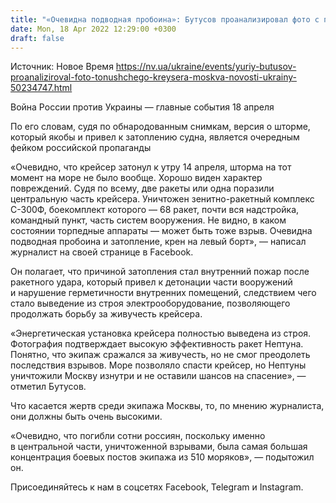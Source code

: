 ```yaml
---
title: "«Очевидна подводная пробоина»: Бутусов проанализировал фото с повреждениями крейсера Москва"
date: Mon, 18 Apr 2022 12:29:00 +0300
draft: false
---
```

Источник: Новое Время https://nv.ua/ukraine/events/yuriy-butusov-proanaliziroval-foto-tonushchego-kreysera-moskva-novosti-ukrainy-50234747.html


Война России против Украины — главные события 18 апреля

По его словам, судя по обнародованным снимкам, версия о шторме, который якобы и привел к затоплению судна, является очередным фейком российской пропаганды

«Очевидно, что крейсер затонул к утру 14 апреля, шторма на тот момент на море не было вообще. Хорошо виден характер повреждений. Судя по всему, две ракеты или одна поразили центральную часть крейсера. Уничтожен зенитно-ракетный комплекс С-300Ф, боекомплект которого — 68 ракет, почти вся надстройка, командный пункт, часть систем вооружения. Не видно, в каком состоянии торпедные аппараты — может быть тоже взрыв. Очевидна подводная пробоина и затопление, крен на левый борт», — написал журналист на своей странице в Facebook.

Он полагает, что причиной затопления стал внутренний пожар после ракетного удара, который привел к детонации части вооружений и нарушение герметичности внутренних помещений, следствием чего стало выведение из строя электрооборудование, позволяющего продолжать борьбу за живучесть крейсера.

«Энергетическая установка крейсера полностью выведена из строя. Фотография подтверждает высокую эффективность ракет Нептуна. Понятно, что экипаж сражался за живучесть, но не смог преодолеть последствия взрывов. Море позволяло спасти крейсер, но Нептуны уничтожили Москву изнутри и не оставили шансов на спасение», — отметил Бутусов.

Что касается жертв среди экипажа Москвы, то, по мнению журналиста, они должны быть очень высокими.

«Очевидно, что погибли сотни россиян, поскольку именно в центральной части, уничтоженной взрывами, была самая большая концентрация боевых постов экипажа из 510 моряков», — подытожил он.

Присоединяйтесь к нам в соцсетях Facebook, Telegram и Instagram.
